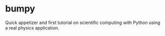bumpy
=====

Quick appetizer and first tutorial on scientific computing with Python using a real physics application.